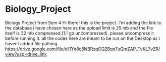 # Biology_Project
Biology Project from Sem 4
Hi there! this is the project. I'm adding the link to the database i have chosen here as the upload limit is 25 mb and the file itself is 32 mb compressed.(1.1 gb uncompressed). please uncompress it before running it. all the codes here are meant to be run on the Desktop as i havent added file pathing.
https://drive.google.com/file/d/1Yn8c5NBRzqOQ2Bqn7uQmZAP_TvKL7vZR/view?usp=drive_link
